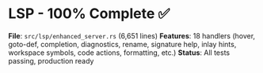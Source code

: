 # LSP - 100% Complete ✅

**File**: `src/lsp/enhanced_server.rs` (6,651 lines)
**Features**: 18 handlers (hover, goto-def, completion, diagnostics, rename, signature help, inlay hints, workspace symbols, code actions, formatting, etc.)
**Status**: All tests passing, production ready
